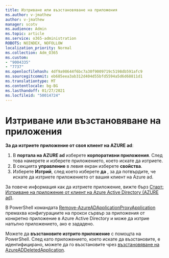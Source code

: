 ```yaml
---
title: Изтриване или възстановяване на приложения
ms.author: v-jmathew
author: v-jmathew
manager: scotv
ms.audience: Admin
ms.topic: article
ms.service: o365-administration
ROBOTS: NOINDEX, NOFOLLOW
localization_priority: Normal
ms.collection: Adm_O365
ms.custom:
- "9004335"
- "7737"
ms.openlocfilehash: 4df9a98644f6bc7a30f9009719c5198db591afc9
ms.sourcegitcommit: eb685eea3ab312d404d55bfd5594a5d6d68811d1
ms.translationtype: MT
ms.contentlocale: bg-BG
ms.lasthandoff: 01/27/2021
ms.locfileid: "50014724"
---
```

# <a name="delete-or-restore-applications"></a>Изтриване или възстановяване на приложения

**За да изтриете приложение от своя клиент на AZURE ad**:

1. В **портала на AZURE ad** изберете **корпоративни приложения**. След това намерете и изберете приложението, което искате да изтриете.
2. В секцията **управление** в левия екран изберете **свойства**.
3. Изберете **Изтрий**, след което изберете **да** , за да потвърдите, че искате да изтриете приложението от вашия клиент на Azure ad.

За повече информация как да изтриете приложение, вижте бърз [Старт: Изтриване на приложение от клиент на Azure Active Directory (AZURE ad)](https://docs.microsoft.com/azure/active-directory/manage-apps/delete-application-portal#delete-an-application-from-your-azure-ad-tenant).

В PowerShell командата [Remove-AzureADApplicationProxyApplication](https://docs.microsoft.com/powershell/module/azuread/remove-azureadapplicationproxyapplication) премахва конфигурациите на прокси сървър за приложения от конкретно приложение в Azure Active Directory и може да изтрие напълно приложението, ако е зададено.

Можете да **възстановите изтрито приложение** с помощта на PowerShell. След като приложението, което искате да възстановите, е идентифицирано, можете да го възстановите чрез [възстановяване на AzureADDeletedApplication](https://docs.microsoft.com/powershell/module/azuread/restore-azureaddeletedapplication).
